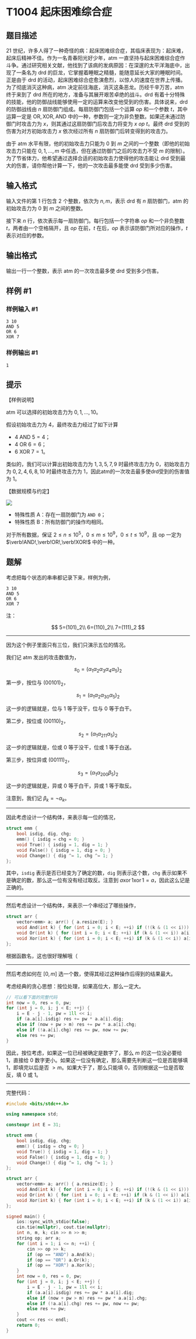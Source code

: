 # T1004 起床困难综合症

## 题目描述

$21$ 世纪，许多人得了一种奇怪的病：起床困难综合症，其临床表现为：起床难，起床后精神不佳。作为一名青春阳光好少年，atm 一直坚持与起床困难综合症作斗争。通过研究相关文献，他找到了该病的发病原因：在深邃的太平洋海底中，出现了一条名为 drd 的巨龙，它掌握着睡眠之精髓，能随意延长大家的睡眠时间。正是由于 drd 的活动，起床困难综合症愈演愈烈，以惊人的速度在世界上传播。为了彻底消灭这种病，atm 决定前往海底，消灭这条恶龙。历经千辛万苦，atm 终于来到了 drd 所在的地方，准备与其展开艰苦卓绝的战斗。drd 有着十分特殊的技能，他的防御战线能够使用一定的运算来改变他受到的伤害。具体说来，drd 的防御战线由 $n$ 扇防御门组成。每扇防御门包括一个运算 $op$ 和一个参数 $t$，其中运算一定是 $\text{OR},\text{XOR},\text{AND}$ 中的一种，参数则一定为非负整数。如果还未通过防御门时攻击力为 $x$，则其通过这扇防御门后攻击力将变为 $x~op~t$。最终 drd 受到的伤害为对方初始攻击力 $x$ 依次经过所有 $n$ 扇防御门后转变得到的攻击力。

由于 atm 水平有限，他的初始攻击力只能为 $0$ 到 $m$ 之间的一个整数（即他的初始攻击力只能在 $0,1,\ldots,m$ 中任选，但在通过防御门之后的攻击力不受 $m$ 的限制）。为了节省体力，他希望通过选择合适的初始攻击力使得他的攻击能让 drd 受到最大的伤害，请你帮他计算一下，他的一次攻击最多能使 drd 受到多少伤害。

## 输入格式

输入文件的第 $1$ 行包含 $2$ 个整数，依次为 $n, m$，表示 drd 有 $n$ 扇防御门，atm 的初始攻击力为 $0$ 到 $m$ 之间的整数。

接下来 $n$ 行，依次表示每一扇防御门。每行包括一个字符串 $op$ 和一个非负整数 $t$，两者由一个空格隔开，且 $op$ 在前，$t$ 在后，$op$ 表示该防御门所对应的操作，$t$ 表示对应的参数。

## 输出格式

输出一行一个整数，表示 atm 的一次攻击最多使 drd 受到多少伤害。

## 样例 #1

### 样例输入 #1

```
3 10
AND 5
OR 6
XOR 7
```

### 样例输出 #1

```
1
```

## 提示

【样例说明】

atm 可以选择的初始攻击力为 $0,1,\ldots ,10$。

假设初始攻击力为 $4$，最终攻击力经过了如下计算

- $4 \text{ AND } 5 = 4$；
- $4 \text{ OR } 6 = 6$；
- $6 \text{ XOR } 7 = 1$。

类似的，我们可以计算出初始攻击力为 $1,3,5,7,9$ 时最终攻击力为 $0$，初始攻击力为 $0,2,4,6,8,10$ 时最终攻击力为 $1$，因此atm的一次攻击最多使drd受到的伤害值为 $1$。

【数据规模与约定】

![](https://cdn.luogu.com.cn/upload/image_hosting/29yj7o58.png)

- 特殊性质 $\mathrm A$：存在一扇防御门为 $\texttt{AND 0}$；
- 特殊性质 $\mathrm B$：所有防御门的操作均相同。

对于所有数据，保证 $2\le n\le 10^5$，$0\le m\le 10^9$，$0\le t\le 10^9$，且 $\mathrm{op}$ 一定为 $\verb!AND!,\verb!OR!,\verb!XOR!$ 中的一种。

## 题解

考虑把每个状态的串串都记录下来，样例为例，

```
3 10
AND 5
OR 6
XOR 7
```

注：

$$
5=(101)_2\\
6=(110)_2\\
7=(111)_2
$$

---

因为这个例子里面只有三位，我们只演示五位的情况。

我们记 atm 发出的攻击数值为，

$$
s_0=(\alpha_1\alpha_2\alpha_3\alpha_4\alpha_5)_2
$$

第一步，按位与 $(00101)_2$，

$$
s_1=(\alpha_1\alpha_2\alpha_30\alpha_5)_2
$$

这一步的逻辑就是，位与 $1$ 等于没干，位与 $0$ 等于白干。

第二步，按位或 $(00110)_2$，

$$
s_2=(\alpha_1\alpha_211\alpha_5)_2
$$

这一步的逻辑就是，位或 $0$ 等于没干，位或 $1$ 等于白送。

第三步，按位异或 $(00111)_2$，

$$
s_3=(\alpha_1\alpha_200\beta_5)_2
$$

这一步的逻辑就是，异或 $0$ 等于白干，异或 $1$ 等于取反。

注意到，我们记 $\beta_k=\neg\alpha_k$。

---

因此考虑设计一个结构体，来表示每一位的情况，

```cpp
struct emm {
	bool isdig, dig, chg;
	emm() { isdig = chg = 0; }
	void True() { isdig = 1, dig = 1; }
	void False() { isdig = 1, dig = 0; }
	void Change() { dig ^= 1, chg ^= 1; }
};
```

其中，`isdig` 表示是否已经变为了确定的数，`dig` 则表示这个数，`chg` 表示如果不是确定的数，那么这一位有没有经过取反。注意到 $a\operatorname{xor}1\operatorname{xor}1=a$，因此这么记是正确的。

---

然后考虑设计一个结构体，来表示一个串经过了哪些操作，

```cpp
struct arr {
	vector<emm> a; arr() { a.resize(E); }
	void And(int k) { for (int i = 0; i < E; ++i) if (!(k & (1 << i))) a[i].False(); }
	void Or(int k) { for (int i = 0; i < E; ++i) if (k & (1 << i)) a[i].True(); }
	void Xor(int k) { for (int i = 0; i < E; ++i) if (k & (1 << i)) a[i].Change(); }
};
```

根据函数名，这也很好理解哦（

---

然后考虑如何在 $[0,m]$ 选一个数，使得其经过这种操作后得到的结果最大。

考虑经典的贪心思想：按位处理，如果高位大，那么一定大。

```cpp
// 可以看下面的完整代码
int now = 0, res = 0, pw;
for (int j = 0, i; j < E; ++j) {
	i = E - j - 1, pw = 1ll << i;
	if (a.a[i].isdig) res += pw * a.a[i].dig;
	else if (now + pw > m) res += pw * a.a[i].chg;
	else if (!a.a[i].chg) res += pw, now += pw;
	else res += pw;
}
```

因此，按位考虑，如果这一位已经被确定是数字了，那么 $m$ 的这一位没必要给 $1$，直接给 $0$ 数字更小。如果这一位没有确定，那么需要先判断这一位是否能够填 $1$，即填完以后是否 $>m$。如果大于了，那么只能填 $0$，否则根据这一位是否取反，填 $0$ 或 $1$。

---

完整代码：

```cpp
#include <bits/stdc++.h>

using namespace std;

constexpr int E = 31;

struct emm {
	bool isdig, dig, chg;
	emm() { isdig = chg = 0; }
	void True() { isdig = 1, dig = 1; }
	void False() { isdig = 1, dig = 0; }
	void Change() { dig ^= 1, chg ^= 1; }
};

struct arr {
	vector<emm> a; arr() { a.resize(E); }
	void And(int k) { for (int i = 0; i < E; ++i) if (!(k & (1 << i))) a[i].False(); }
	void Or(int k) { for (int i = 0; i < E; ++i) if (k & (1 << i)) a[i].True(); }
	void Xor(int k) { for (int i = 0; i < E; ++i) if (k & (1 << i)) a[i].Change(); }
};

signed main() {
	ios::sync_with_stdio(false);
	cin.tie(nullptr), cout.tie(nullptr);
	int n, m, k; cin >> n >> m;
	string op; arr a;
	for (int i = 1; i <= n; ++i) {
		cin >> op >> k;
		if (op == "AND") a.And(k);
		if (op == "OR") a.Or(k);
		if (op == "XOR") a.Xor(k);
	}
	int now = 0, res = 0, pw;
	for (int j = 0, i; j < E; ++j) {
		i = E - j - 1, pw = 1ll << i;
		if (a.a[i].isdig) res += pw * a.a[i].dig;
		else if (now + pw > m) res += pw * a.a[i].chg;
		else if (!a.a[i].chg) res += pw, now += pw;
		else res += pw;
	}
	cout << res << endl;
	return 0;
}
```